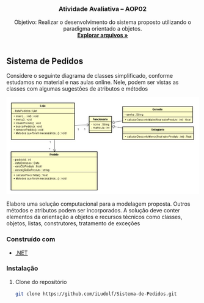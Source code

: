 
<br />

  <h3 align="center">Atividade Avaliativa – AOP02</h3>

  <p align="center">
    Objetivo: Realizar o desenvolvimento do sistema proposto utilizando o paradigma orientado a objetos.
    <br />
    <a href="https://github.com/iLudolf/Sistema-de-Pedidos"><strong>Explorar arquivos »</strong></a>
    <br />
    <br />   
  </p>
</p>

<!-- ABOUT THE PROJECT -->
## Sistema de Pedidos

Considere o seguinte diagrama de classes simplificado, conforme estudamos no material e nas aulas online. Nele, podem ser
vistas as classes com algumas sugestões de atributos e métodos

[![Diagrama de classes simplificado][product-screenshot]](https://example.com)

Elabore uma solução computacional para a modelagem proposta. Outros métodos e atributos podem ser incorporados. A solução deve conter elementos da orientação a objetos e recursos técnicos como classes, objetos, listas, construtores, tratamento de exceções


### Construído com

* [.NET](https://dotnet.microsoft.com/download)

### Instalação

1. Clone do repositório
   ```sh
   git clone https://github.com/iLudolf/Sistema-de-Pedidos.git
   ```


<!-- MARKDOWN LINKS & IMAGES -->
<!-- https://www.markdownguide.org/basic-syntax/#reference-style-links -->
[contributors-shield]: https://img.shields.io/github/contributors/othneildrew/Best-README-Template.svg?style=for-the-badge
[contributors-url]: https://github.com/othneildrew/Best-README-Template/graphs/contributors
[forks-shield]: https://img.shields.io/github/forks/othneildrew/Best-README-Template.svg?style=for-the-badge
[forks-url]: https://github.com/othneildrew/Best-README-Template/network/members
[stars-shield]: https://img.shields.io/github/stars/othneildrew/Best-README-Template.svg?style=for-the-badge
[stars-url]: https://github.com/othneildrew/Best-README-Template/stargazers
[issues-shield]: https://img.shields.io/github/issues/othneildrew/Best-README-Template.svg?style=for-the-badge
[issues-url]: https://github.com/othneildrew/Best-README-Template/issues
[license-shield]: https://img.shields.io/github/license/othneildrew/Best-README-Template.svg?style=for-the-badge
[license-url]: https://github.com/othneildrew/Best-README-Template/blob/master/LICENSE.txt
[linkedin-shield]: https://img.shields.io/badge/-LinkedIn-black.svg?style=for-the-badge&logo=linkedin&colorB=555
[linkedin-url]: https://linkedin.com/in/othneildrew
[product-screenshot]: https://github.com/iLudolf/Sistema-de-Pedidos/blob/main/img/01.JPG
